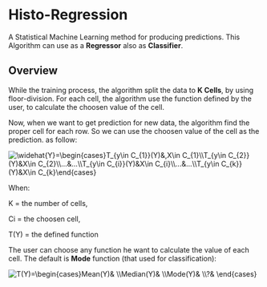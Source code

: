 # Histo-Regression
A Statistical Machine Learning method for producing predictions. This Algorithm can use as a **Regressor** also as **Classifier**.

## Overview
While the training process, the algorithm split the data to **K Cells**, by using floor-division. For each cell, the algorithm use the function defined by the user, to calculate the choosen value of the cell. 

Now, when we want to get prediction for new data, the algorithm find the proper cell for each row. So we can use the choosen value of the cell as the prediction. as follow:

<img src="https://latex.codecogs.com/svg.image?&space;\widehat{Y_{i}}=\begin{cases}T_{y\in&space;C_{1}}(Y)&,X\in&space;C_{1}\\T_{y\in&space;C_{2}}(Y)&X\in&space;C_{2}\\...&...\\T_{y\in&space;C_{i}}(Y)&X\in&space;C_{i}\\...&...\\T_{y\in&space;C_{k}}(Y)&X\in&space;C_{k}\end{cases}&space;" title=" \widehat{Y}=\begin{cases}T_{y\in C_{1}}(Y)&,X\in C_{1}\\T_{y\in C_{2}}(Y)&X\in C_{2}\\...&...\\T_{y\in C_{i}}(Y)&X\in C_{i}\\...&...\\T_{y\in C_{k}}(Y)&X\in C_{k}\end{cases} " />

When:

K = the number of cells, 

Ci = the choosen cell,

T(Y) = the defined function

The user can choose any function he want to calculate the value of each cell. The default is **Mode** function (that used for classification):

<img src="https://latex.codecogs.com/svg.image?T(Y)=\begin{cases}Mean(Y)&&space;\\Median(Y)&&space;\\Mode(Y)&&space;\\?&&space;\end{cases}&space;" title="T(Y)=\begin{cases}Mean(Y)& \\Median(Y)& \\Mode(Y)& \\?& \end{cases} " />

